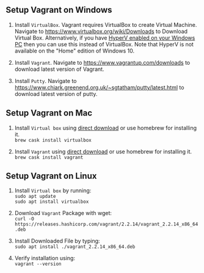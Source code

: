 ## Setup Vagrant on Windows

1. Install `VirtualBox`. Vagrant requires VirtualBox to create Virtual Machine. Navigate to https://www.virtualbox.org/wiki/Downloads to Download Virtual Box. Alternatively, if you have [HyperV enabled on your Windows PC](https://docs.microsoft.com/en-us/virtualization/hyper-v-on-windows/quick-start/enable-hyper-v) then you can use this instead of VirtualBox. Note that HyperV is not available on the "Home" edition of Windows 10.

2. Install `Vagrant`. Navigate to https://www.vagrantup.com/downloads to download latest version of Vagrant.

3. Install `Putty`. Navigate to https://www.chiark.greenend.org.uk/~sgtatham/putty/latest.html to download latest version of putty.


## Setup Vagrant on Mac

1. Install `Virtual box` using [direct download](https://www.virtualbox.org/wiki/Downloads) or use homebrew for installing it.<br/> `brew cask install virtualbox`

2. Install `Vagrant` using [direct download](https://www.vagrantup.com/downloads.html) or use homebrew for installing it.<br/> `brew cask install vagrant`


## Setup Vagrant on Linux
1. Install `Virtual box` by running: <br> `sudo apt update` <br> `sudo apt install virtualbox`

2. Download `Vagrant` Package with wget: <br> `curl -O https://releases.hashicorp.com/vagrant/2.2.14/vagrant_2.2.14_x86_64.deb`

3. Install Downloaded File by typing: <br> `sudo apt install ./vagrant_2.2.14_x86_64.deb`

4. Verify installation using: <br> `vagrant --version`
